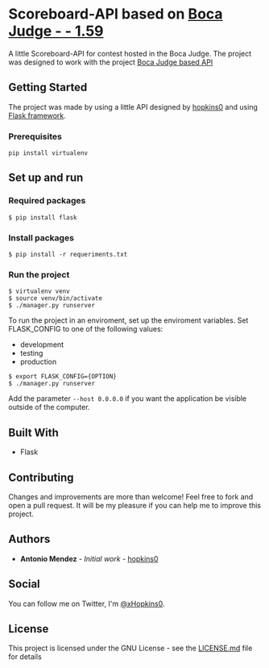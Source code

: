 # Scoreboard-API based on [Boca Judge - - 1.59](https://www.ime.usp.br/~cassio/boca/)


A little Scoreboard-API for contest hosted in the Boca Judge.
The project was designed to work with the project [Boca Judge based API](https://github.com/hopkins0/utm-score-board)


## Getting Started

The project was made by using a little API designed by [hopkins0](https://github.com/hopkins0) and using [Flask framework](http://flask.pocoo.org/).

### Prerequisites

```
pip install virtualenv 
```

## Set up and run
### Required packages

```Shell
$ pip install flask
```

### Install packages

```Shell
$ pip install -r requeriments.txt
```

### Run the project
```Shell
$ virtualenv venv
$ source venv/bin/activate
$ ./manager.py runserver
```

To run the project in an enviroment, set up the enviroment variables.
Set FLASK_CONFIG to one of the following values:
* development
* testing
* production

```Shell
$ export FLASK_CONFIG={OPTION}
$ ./manager.py runserver
```

Add the parameter `--host 0.0.0.0` if you want the application be visible outside of the computer.

## Built With
* Flask


## Contributing

Changes and improvements are more than welcome! Feel free to fork and open a pull request.
It will be my pleasure if you can help me to improve this project. 


## Authors

* **Antonio Mendez** - *Initial work* - [hopkins0](https://github.com/hopkins0)

## Social

You can follow me on Twitter, I'm [@xHopkins0](http://twitter.com/xHopkins0).

## License

This project is licensed under the GNU License - see the [LICENSE.md](LICENSE.md) file for details
